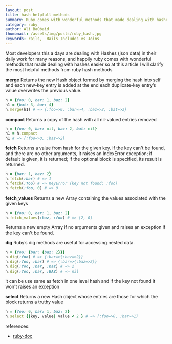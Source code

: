 ```yaml
---
layout: post
title: hash helpfull methods
summary: Ruby comes with wonderful methods that made dealing with hashes easier 
category: ruby
author: Ali BaObaid
thumbnail: /assets/img/posts/ruby_hash.jpg
keywords: rails,  Rails Includes vs Joins
---
```

Most developers this a days are dealing with Hashes (json data) in their daily work for many reasons,
and happily ruby comes with wonderful methods that made dealing with hashes easier
so at this article I will clarify the most helpful methods from ruby hash methods

**merge**
Returns the new Hash object formed by merging the hash into self and each new-key entry is added at the end each duplicate-key entry’s value overwrites the previous value.

```ruby
h = {foo: 0, bar: 1, baz: 2}
h1 = {bat: 3, bar: 4}
h.merge(h1) # => {:foo=>0, :bar=>4, :baz=>2, :bat=>3}
```

**compact** 
Returns a copy of the hash with all nil-valued entries removed

```ruby
h = {foo: 0, bar: nil, baz: 2, bat: nil}
h1 = h.compact
h1 # => {:foo=>0, :baz=>2}
```
**fetch**
Returns a value from hash for the given key. If the key can't be found, and there are no other arguments, it raises an IndexError exception; if default is given, it is returned; if the optional block is specified, its result is returned.

```ruby
h = {bar: 1, baz: 2}
h.fetch(:bar) # => 1
h.fetch(:foo) # => KeyError (key not found: :foo)
h.fetch(:foo, 0) # => 0
```

**fetch_values**
Returns a new Array containing the values associated with the given keys

```ruby
h = {foo: 0, bar: 1, baz: 2}
h.fetch_values(:baz, :foo) # => [2, 0]
```
Returns a new empty Array if no arguments given and raises an exception if the key can't be found.

**dig**
Ruby’s dig methods are useful for accessing nested data.

```ruby
h = {foo: {bar: {baz: 2}}}
h.dig(:foo) # => {:bar=>{:baz=>2}}
h.dig(:foo, :bar) # => {:bar=>{:baz=>2}}
h.dig(:foo, :bar, :baz) # => 2
h.dig(:foo, :bar, :BAZ) # => nil
```
it can be use same as fetch in one level hash and if the key not found it won't raises an exception

**select**
Returns a new Hash object whose entries are those for which the block returns a truthy value

```ruby
h = {foo: 0, bar: 1, baz: 2}
h.select {|key, value| value < 2 } # => {:foo=>0, :bar=>1}
```

references:
- [ruby-doc](https://ruby-doc.org/core-2.7.2/Hash.html)
